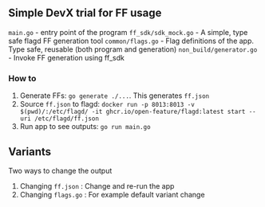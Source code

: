 ## Simple DevX trial for FF usage

`main.go` - entry point of the program
`ff_sdk/sdk_mock.go` - A simple, type safe flagd FF generation tool
`common/flags.go` - Flag definitions of the app. Type safe, reusable (both program and generation)
`non_build/generator.go` - Invoke FF generation using ff_sdk

### How to

1. Generate FFs: `go generate ./...`. This generates `ff.json`
2. Source `ff.json` to
   flagd: `docker run -p 8013:8013 -v $(pwd)/:/etc/flagd/ -it ghcr.io/open-feature/flagd:latest start --uri /etc/flagd/ff.json`
3. Run app to see outputs: `go run main.go`

## Variants

Two ways to change the output

1. Changing `ff.json` : Change and re-run the app
2. Changing `flags.go` : For example default variant change